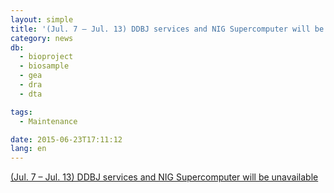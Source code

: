 ```yaml
---
layout: simple
title: '(Jul. 7 – Jul. 13) DDBJ services and NIG Supercomputer will be unavailable'
category: news
db:
  - bioproject
  - biosample
  - gea
  - dra
  - dta

tags:
  - Maintenance

date: 2015-06-23T17:11:12
lang: en
---
```


<a href="/news/en/2015-06-29_2-e.html">(Jul. 7 – Jul. 13) DDBJ services and NIG Supercomputer will be unavailable</a>
